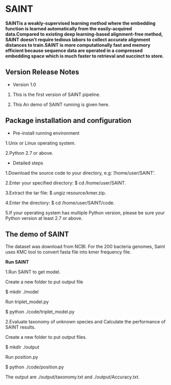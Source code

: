 # SAINT

**SAINTis a weakly-supervised learning method where the embedding function is learned automatically from the easily-acquired data.Compared to existing deep learning-based alignment-free method, SAINT doesn’t require tedious labors to collect accurate alignment distances to train.SAINT is more computationally fast and memory efficient because
sequence data are operated in a compressed embedding space which is much faster to retrieval and succinct to store.**

## Version Release Notes

- Version 1.0

1. This is the first version of SAINT pipeline. 

2. This An demo of SAINT running is given here. 

## Package installation and configuration

- Pre-install running environment

1.Unix or Linux operating system.

2.Python 2.7 or above.

- Detailed steps

1.Download the source code to your directory, e.g: ’/home/user/SAINT’.

2.Enter your specified directory: $ cd /home/user/SAINT.

3.Extract the tar file: $ ungiz resource/kmer.zip.

4.Enter the directory: $ cd /home/user/SAINT/code.

5.If your operating system has multiple Python version, please be sure your Python version at least 2.7 or above.

## The demo of SAINT

The dataset was download from NCBI. For the 200 bacteria genomes, Saint uses KMC tool to convert fasta file into kmer frequency file.

**Run SAINT**

1.Run SAINT to get model.

Create a new folder to put output file

$ mkdir ./model

Run triplet_model.py

$ python ./code/triplet_model.py

2.Evaluate taxonomy of unknown species and Calculate the performance of SAINT results.

Create a new folder to put output files.

$ mkdir ./output

Run position.py

$ python ./code/position.py

The output are ./output/taxonomy.txt and ./output/Accuracy.txt.

